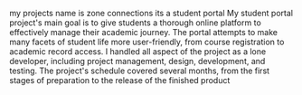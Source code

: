 my projects name is zone connections 
its a student portal 
My student portal project's main goal is to give students a thorough online platform to effectively manage their academic journey. The portal attempts to make many facets of student life more user-friendly, from course registration to academic record access.
I handled all aspect of the project as a lone developer, including project management, design, development, and testing. The project's schedule covered several months, from the first stages of preparation to the release of the finished product
